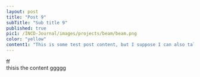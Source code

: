 ```yaml
---
layout: post
title: "Post 9"
subTitle: "Sub title 9"
published: true
pic1: /INCD-Journal/images/projects/beam/beam.png
color: "yellow"
content1: "This is some test post content, but I suppose I can also talk about this workflow I'm trying to make easy for students in my cohort."
---
```

ff<Br>
thisis
the content
ggggg
